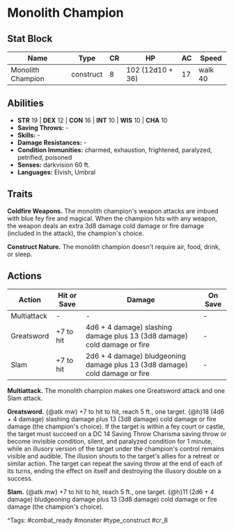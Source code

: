 # Monolith Champion

## Stat Block

| Name | Type | CR | HP | AC | Speed |
|------|------|----|----|----|-------|
| Monolith Champion | construct | 8 | 102 (12d10 + 36) | 17 | walk 40 |

## Abilities

- **STR** 19 | **DEX** 12 | **CON** 16 | **INT** 10 | **WIS** 10 | **CHA** 10
- **Saving Throws:** -  
- **Skills:** -  
- **Damage Resistances:** -  
- **Condition Immunities:** charmed, exhaustion, frightened, paralyzed, petrified, poisoned  
- **Senses:** darkvision 60 ft.  
- **Languages:** Elvish, Umbral

## Traits

**Coldfire Weapons.** The monolith champion's weapon attacks are imbued with blue fey fire and magical. When the champion hits with any weapon, the weapon deals an extra 3d8 damage cold damage or fire damage (included in the attack), the champion's choice.

**Construct Nature.** The monolith champion doesn't require air, food, drink, or sleep.


## Actions

| Action | Hit or Save | Damage | On Save |
|--------|--------------|--------|----------|
| Multiattack | - | - | - |
| Greatsword | +7 to hit | 4d6 + 4 damage) slashing damage plus 13 (3d8 damage) cold damage or fire | - |
| Slam | +7 to hit | 2d6 + 4 damage) bludgeoning damage plus 13 (3d8 damage) cold damage or fire | - |

**Multiattack.** The monolith champion makes one Greatsword attack and one Slam attack.

**Greatsword.** {@atk mw} +7 to hit to hit, reach 5 ft., one target. {@h}18 (4d6 + 4 damage) slashing damage plus 13 (3d8 damage) cold damage or fire damage (the champion's choice). If the target is within a fey court or castle, the target must succeed on a DC 14 Saving Throw Charisma saving throw or become invisible condition, silent, and paralyzed condition for 1 minute, while an illusory version of the target under the champion's control remains visible and audible. The illusion shouts to the target's allies for a retreat or similar action. The target can repeat the saving throw at the end of each of its turns, ending the effect on itself and destroying the illusory double on a success.

**Slam.** {@atk mw} +7 to hit to hit, reach 5 ft., one target. {@h}11 (2d6 + 4 damage) bludgeoning damage plus 13 (3d8 damage) cold damage or fire damage (the champion's choice).


^Tags: #combat_ready #monster #type_construct #cr_8